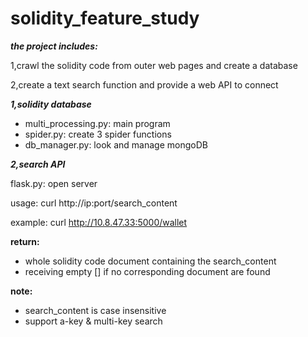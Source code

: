 ﻿# solidity_feature_study

***the project includes:***

1,crawl the solidity code from outer web pages and create a database

2,create a text search function and provide a web API to connect

***1,solidity database***

 - multi_processing.py: main program 
 - spider.py: create 3 spider functions
 - db_manager.py: look and manage mongoDB


***2,search API***

flask.py: open server

usage: curl http://ip:port/search_content

example: curl http://10.8.47.33:5000/wallet


**return:** 

 - whole solidity code document containing the search_content 
 - receiving empty [] if no corresponding document are found


**note:** 

 - search_content is case insensitive 
 - support a-key & multi-key search

